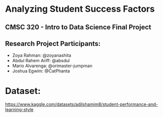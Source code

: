 # Analyzing Student Success Factors
## CMSC 320 - Intro to Data Science Final Project

## Research Project Participants:
- Zoya Rahman: @zoyanashita
- Abdul Rahem Ariff: @absdul
- Mario Alvarenga: @orimaster-jumpman
- Joshua Egwim: @CatPhanta

# Dataset: 
https://www.kaggle.com/datasets/adilshamim8/student-performance-and-learning-style
